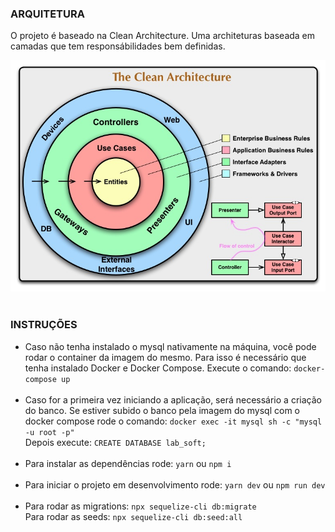 <h3>ARQUITETURA</h3>
<p>O projeto é baseado na Clean Architecture. Uma architeturas baseada em camadas que tem responsábilidades bem definidas.</p>
<img src="assets/CleanArchitecture.jpg">
<br><br>
<h3> INSTRUÇÕES </h3>
<ul>
    <li> 
        Caso não tenha instalado o mysql nativamente na máquina, você pode rodar o container da imagem do mesmo. Para isso é necessário que tenha instalado Docker e Docker Compose. Execute o comando: 
        <code>docker-compose up</code> 
    </li>
    <br>
    <li>
        Caso for a primeira vez iniciando a aplicação, será necessário a criação do banco.
        Se estiver subido o banco pela imagem do mysql com o docker compose rode o comando:
        <code>docker exec -it mysql sh -c "mysql -u root -p"</code> <br>
        Depois execute:
        <code>CREATE DATABASE lab_soft;</code> <br>
    </li>
    <br>
    <li>
        Para instalar as dependências rode:
        <code>yarn</code> ou <code>npm i</code>
    </li>
     <br>
    <li>
        Para iniciar o projeto em desenvolvimento rode:
        <code>yarn dev</code> ou <code>npm run dev</code>
    </li>
     <br>
    <li>
        Para rodar as migrations: <code>npx sequelize-cli db:migrate</code><br>
        Para rodar as seeds: <code>npx sequelize-cli db:seed:all</code>
    </li>
</ul>